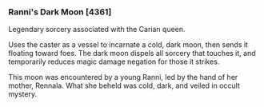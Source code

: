 ### Ranni's Dark Moon [4361]

Legendary sorcery associated with the Carian queen.

Uses the caster as a vessel to incarnate a cold, dark moon, then sends it floating toward foes. The dark moon dispels all sorcery that touches it, and temporarily reduces magic damage negation for those it strikes.

This moon was encountered by a young Ranni, led by the hand of her mother, Rennala. What she beheld was cold, dark, and veiled in occult mystery.